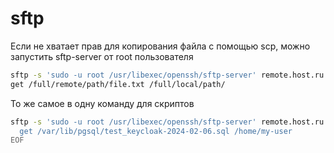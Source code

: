 # sftp

Если не хватает прав для копирования файла с помощью scp, можно запустить sftp-server от root пользователя
```sh
sftp -s 'sudo -u root /usr/libexec/openssh/sftp-server' remote.host.ru
get /full/remote/path/file.txt /full/local/path/
```

То же самое в одну команду для скриптов
```sh
sftp -s 'sudo -u root /usr/libexec/openssh/sftp-server' remote.host.ru << EOF
  get /var/lib/pgsql/test_keycloak-2024-02-06.sql /home/my-user
EOF
```
